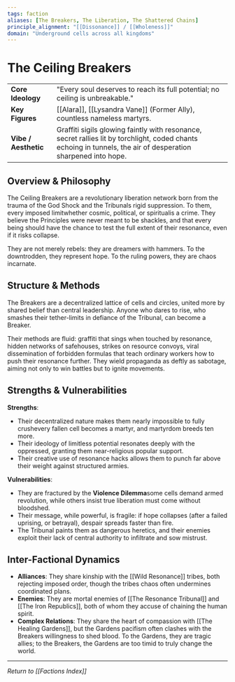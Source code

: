 ```yaml
---
tags: faction
aliases: [The Breakers, The Liberation, The Shattered Chains]
principle_alignment: "[[Dissonance]] / [[Wholeness]]"
domain: "Underground cells across all kingdoms"
---
```


# The Ceiling Breakers

| | |
|---|---|
| **Core Ideology** | "Every soul deserves to reach its full potential; no ceiling is unbreakable." |
| **Key Figures** | [[Alara]], [[Lysandra Vane]] (Former Ally), countless nameless martyrs. |
| **Vibe / Aesthetic** | Graffiti sigils glowing faintly with resonance, secret rallies lit by torchlight, coded chants echoing in tunnels, the air of desperation sharpened into hope. |

## Overview & Philosophy
The Ceiling Breakers are a revolutionary liberation network born from the trauma of the God Shock and the Tribunals rigid suppression. To them, every imposed limitwhether cosmic, political, or spiritualis a crime. They believe the Principles were never meant to be shackles, and that every being should have the chance to test the full extent of their resonance, even if it risks collapse.

They are not merely rebels: they are dreamers with hammers. To the downtrodden, they represent hope. To the ruling powers, they are chaos incarnate.

## Structure & Methods
The Breakers are a decentralized lattice of cells and circles, united more by shared belief than central leadership. Anyone who dares to rise, who smashes their tether-limits in defiance of the Tribunal, can become a Breaker.

Their methods are fluid: graffiti that sings when touched by resonance, hidden networks of safehouses, strikes on resource convoys, viral dissemination of forbidden formulas that teach ordinary workers how to push their resonance further. They wield propaganda as deftly as sabotage, aiming not only to win battles but to ignite movements.

## Strengths & Vulnerabilities
**Strengths**:
* Their decentralized nature makes them nearly impossible to fully crushevery fallen cell becomes a martyr, and martyrdom breeds ten more.
* Their ideology of limitless potential resonates deeply with the oppressed, granting them near-religious popular support.
* Their creative use of resonance hacks allows them to punch far above their weight against structured armies.

**Vulnerabilities**:
* They are fractured by the **Violence Dilemma**some cells demand armed revolution, while others insist true liberation must come without bloodshed.
* Their message, while powerful, is fragile: if hope collapses (after a failed uprising, or betrayal), despair spreads faster than fire.
* The Tribunal paints them as dangerous heretics, and their enemies exploit their lack of central authority to infiltrate and sow mistrust.

## Inter-Factional Dynamics
- **Alliances**: They share kinship with the [[Wild Resonance]] tribes, both rejecting imposed order, though the tribes chaos often undermines coordinated plans.
- **Enemies**: They are mortal enemies of [[The Resonance Tribunal]] and [[The Iron Republics]], both of whom they accuse of chaining the human spirit.
- **Complex Relations**: They share the heart of compassion with [[The Healing Gardens]], but the Gardens pacifism often clashes with the Breakers willingness to shed blood. To the Gardens, they are tragic allies; to the Breakers, the Gardens are too timid to truly change the world.

---
*Return to [[Factions Index]]*
